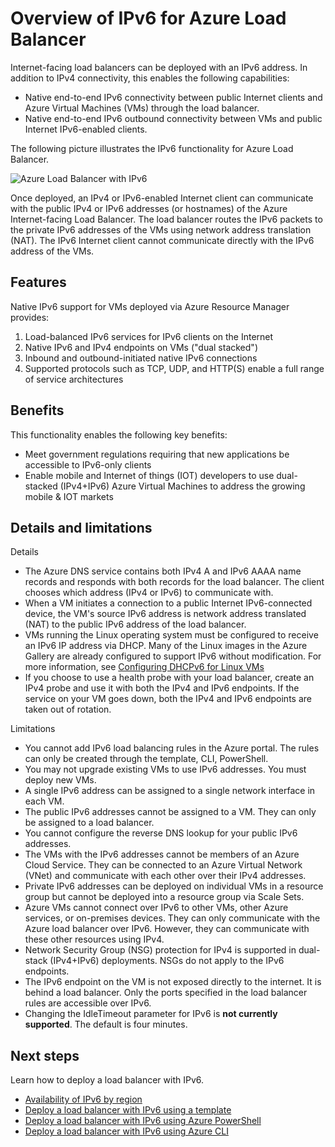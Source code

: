 <properties
    pageTitle="Overview of IPv6 for Azure Load Balancer | Microsoft Azure"
    description="Understanding IPv6 support for Azure Load Balancer and load-balanced VMs."
    services="load-balancer"
    documentationCenter="na"
    authors="sdwheeler"
    manager="carmonm"
    editor=""
    keywords="ipv6, azure load balancer, dual stack, public ip, native ipv6, mobile, iot"
/>
<tags
    ms.service="load-balancer"
    ms.devlang="na"
    ms.topic="article"
    ms.tgt_pltfrm="na"
    ms.workload="infrastructure-services"
    ms.date="09/14/2016"
    ms.author="sewhee"
/>

# <a name="overview-of-ipv6-for-azure-load-balancer"></a>Overview of IPv6 for Azure Load Balancer

Internet-facing load balancers can be deployed with an IPv6 address. In addition to IPv4 connectivity, this enables the following capabilities:

* Native end-to-end IPv6 connectivity between public Internet clients and Azure Virtual Machines (VMs) through the load balancer.
* Native end-to-end IPv6 outbound connectivity between VMs and public Internet IPv6-enabled clients.

The following picture illustrates the IPv6 functionality for Azure Load Balancer.

![Azure Load Balancer with IPv6](./media/load-balancer-ipv6-overview/load-balancer-ipv6.png)

Once deployed, an IPv4 or IPv6-enabled Internet client can communicate with the public IPv4 or IPv6 addresses (or hostnames) of the Azure Internet-facing Load Balancer. The load balancer routes the IPv6 packets to the private IPv6 addresses of the VMs using network address translation (NAT). The IPv6 Internet client cannot communicate directly with the IPv6 address of the VMs.

## <a name="features"></a>Features

Native IPv6 support for VMs deployed via Azure Resource Manager provides:

1. Load-balanced IPv6 services for IPv6 clients on the Internet
2. Native IPv6 and IPv4 endpoints on VMs ("dual stacked")
3. Inbound and outbound-initiated native IPv6 connections
4. Supported protocols such as TCP, UDP, and HTTP(S) enable a full range of service architectures

## <a name="benefits"></a>Benefits

This functionality enables the following key benefits:

* Meet government regulations requiring that new applications be accessible to IPv6-only clients
* Enable mobile and Internet of things (IOT) developers to use dual-stacked (IPv4+IPv6) Azure Virtual Machines to address the growing mobile & IOT markets

## <a name="details-and-limitations"></a>Details and limitations

Details

* The Azure DNS service contains both IPv4 A and IPv6 AAAA name records and responds with both records for the load balancer. The client chooses which address (IPv4 or IPv6) to communicate with.
* When a VM initiates a connection to a public Internet IPv6-connected device, the VM's source IPv6 address is network address translated (NAT) to the public IPv6 address of the load balancer.
* VMs running the Linux operating system must be configured to receive an IPv6 IP address via DHCP. Many of the Linux images in the Azure Gallery are already configured to support IPv6 without modification. For more information, see [Configuring DHCPv6 for Linux VMs](load-balancer-ipv6-for-linux.md)
* If you choose to use a health probe with your load balancer, create an IPv4 probe and use it with both the IPv4 and IPv6 endpoints. If the service on your VM goes down, both the IPv4 and IPv6 endpoints are taken out of rotation.

Limitations

* You cannot add IPv6 load balancing rules in the Azure portal. The rules can only be created through the template, CLI, PowerShell.
* You may not upgrade existing VMs to use IPv6 addresses. You must deploy new VMs.
* A single IPv6 address can be assigned to a single network interface in each VM.
* The public IPv6 addresses cannot be assigned to a VM. They can only be assigned to a load balancer.
* You cannot configure the reverse DNS lookup for your public IPv6 addresses.
* The VMs with the IPv6 addresses cannot be members of an Azure Cloud Service. They can be connected to an Azure Virtual Network (VNet) and communicate with each other over their IPv4 addresses.
* Private IPv6 addresses can be deployed on individual VMs in a resource group but cannot be deployed into a resource group via Scale Sets.
* Azure VMs cannot connect over IPv6 to other VMs, other Azure services, or on-premises devices. They can only communicate with the Azure load balancer over IPv6. However, they can communicate with these other resources using IPv4.
* Network Security Group (NSG) protection for IPv4 is supported in dual-stack (IPv4+IPv6) deployments. NSGs do not apply to the IPv6 endpoints.
* The IPv6 endpoint on the VM is not exposed directly to the internet. It is behind a load balancer. Only the ports specified in the load balancer rules are accessible over IPv6.
* Changing the IdleTimeout parameter for IPv6 is **not currently supported**. The default is four minutes.

## <a name="next-steps"></a>Next steps

Learn how to deploy a load balancer with IPv6.

* [Availability of IPv6 by region](https://go.microsoft.com/fwlink/?linkid=828357)
* [Deploy a load balancer with IPv6 using a template](load-balancer-ipv6-internet-template.md)
* [Deploy a load balancer with IPv6 using Azure PowerShell](load-balancer-ipv6-internet-ps.md)
* [Deploy a load balancer with IPv6 using Azure CLI](load-balancer-ipv6-internet-cli.md)
